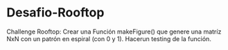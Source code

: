 # Desafio-Rooftop

Challenge Rooftop:
Crear una Función makeFigure() que genere una matríz NxN con un patrón en espiral (con 0 y 1). Hacerun testing de la función.
